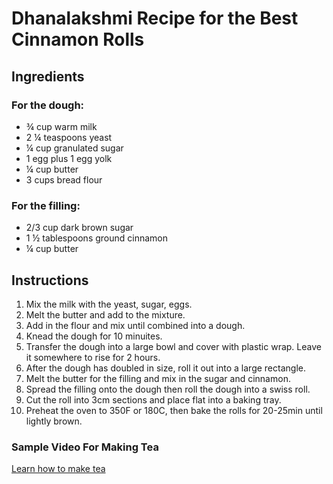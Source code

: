 <!DOCTYPE html>
<html lang="en">
<head>
  <meta charset="UTF-8" />
  <title>Tea</title>
</head>
<body> 
<h1>Dhanalakshmi Recipe for the Best Cinnamon Rolls </h1>

<h2>Ingredients</h2>

<h3>For the dough:</h3>
<ul>
  <li>¾ cup warm milk</li>
  <li>2 ¼ teaspoons yeast </li>
  <li>¼ cup granulated sugar</li>
  <li>1 egg plus 1 egg yolk</li>
  <li>¼ cup butter</li>
  <li>3 cups bread flour</li>
</ul>

<h3>For the filling:</h3>
<ul>
  <li>2/3 cup dark brown sugar </li>
  <li>1 ½ tablespoons ground cinnamon</li>
  <li>¼ cup butter</li>
</ul>


<h2>Instructions</h2>

<ol>
  <li>Mix the milk with the yeast, sugar, eggs.</li>
  <li>Melt the butter and add to the mixture.</li>
  <li>Add in the flour and mix until combined into a dough.</li>
  <li>Knead the dough for 10 minuites.</li>
  <li>Transfer the dough into a large bowl and cover with plastic wrap. Leave it somewhere to rise for 2 hours.</li>
  <li>After the dough has doubled in size, roll it out into a large rectangle.</li>
  <li>Melt the butter for the filling and mix in the sugar and cinnamon.</li>
  <li>Spread the filling onto the dough then roll the dough into a swiss roll.</li>
  <li>Cut the roll into 3cm sections and place flat into a baking tray.</li>
  <li>Preheat the oven to 350F or 180C, then bake the rolls for 20-25min until lightly brown.</li>
</ol>
<h3>Sample Video For Making Tea </h3>
<a href="https://youtu.be/DLVmAPXNp6U">Learn how to make tea </a>
</body> 
</html>
